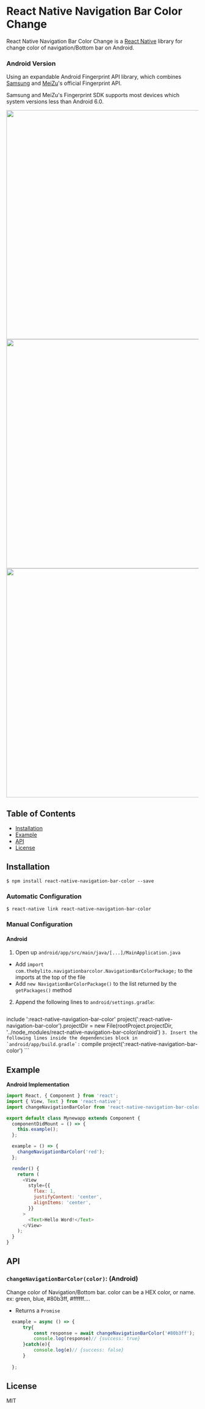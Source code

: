# React Native Navigation Bar Color Change

React Native Navigation Bar Color Change is a [React Native](http://facebook.github.io/react-native/) library for change color of navigation/Bottom bar on Android.

### Android Version
Using an expandable Android Fingerprint API library, which combines [Samsung](http://developer.samsung.com/galaxy/pass#) and [MeiZu](http://open-wiki.flyme.cn/index.php?title=%E6%8C%87%E7%BA%B9%E8%AF%86%E5%88%ABAPI)'s official Fingerprint API.

Samsung and MeiZu's Fingerprint SDK supports most devices which system versions less than Android 6.0.

<div>
<img src="https://github.com/thebylito/react-native-navigation-bar-color/raw/master/screenshots/screenShot1.jpg" height="600">
<img src="https://github.com/thebylito/react-native-navigation-bar-color/raw/master/screenshots/screenShot2.jpg" height="600">
<img src="https://github.com/thebylito/react-native-navigation-bar-color/raw/master/screenshots/screenShot3.jpg" height="600">
</div>

## Table of Contents

- [Installation](#installation)
- [Example](#example)
- [API](#api)
- [License](#license)

## Installation

`$ npm install react-native-navigation-bar-color --save`

### Automatic Configuration

`$ react-native link react-native-navigation-bar-color`

### Manual Configuration

#### Android

1. Open up `android/app/src/main/java/[...]/MainApplication.java`
  - Add `import com.thebylito.navigationbarcolor.NavigationBarColorPackage;` to the imports at the top of the file
  - Add `new NavigationBarColorPackage()` to the list returned by the `getPackages()` method
2. Append the following lines to `android/settings.gradle`:
  	```
include ':react-native-navigation-bar-color'
project(':react-native-navigation-bar-color').projectDir = new File(rootProject.projectDir, '../node_modules/react-native-navigation-bar-color/android')
  	```
3. Insert the following lines inside the dependencies block in `android/app/build.gradle`:
  	```
    compile project(':react-native-navigation-bar-color')
  	```

## Example

**Android Implementation**
```javascript
import React, { Component } from 'react';
import { View, Text } from 'react-native';
import changeNavigationBarColor from 'react-native-navigation-bar-color';

export default class Mynewapp extends Component {
  componentDidMount = () => {
    this.example();
  };

  example = () => {
    changeNavigationBarColor('red');
  };

  render() {
    return (
      <View
        style={{
          flex: 1,
          justifyContent: 'center',
          alignItems: 'center',
        }}
      >
        <Text>Hello Word!</Text>
      </View>
    );
  }
}
```

## API

### `changeNavigationBarColor(color)`: (Android)
Change color of Navigation/Bottom bar.
color can be a HEX color, or name.
ex: green, blue, #80b3ff, #ffffff....

- Returns a `Promise`

```javascript
  example = async () => {
      try{
          const response = await changeNavigationBarColor('#80b3ff');
          console.log(response)// {success: true}
      }catch(e){
          console.log(e)// {success: false}
      }
    
  };
```

## License

MIT
